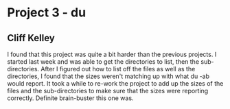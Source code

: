 Project 3 - du
==============

Cliff Kelley
------------

I found that this project was quite a bit harder than the previous projects. I started last week and was able to get the directories to list, then the sub-directories. After I figured out how to list off the files as well as the directories, I found that the sizes weren't matching up with what du -ab would report. It took a while to re-work the project to add up the sizes of the files and the sub-directories to make sure that the sizes were reporting correctly. Definite brain-buster this one was.
